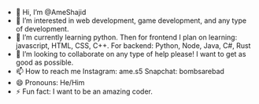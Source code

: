 - 👋 Hi, I’m @AmeShajid
- 👀 I’m interested in web development, game development, and any type of development. 
- 🌱 I’m currently learning python. Then for frontend I plan on learning: javascript, HTML, CSS, C++. For backend: Python, Node, Java, C#, Rust
- 💞️ I’m looking to collaborate on any type of help please! I want to get as good as possible.
- 📫 How to reach me Instagram: ame.s5 Snapchat: bombsarebad
- 😄 Pronouns: He/Him
- ⚡ Fun fact: I want to be an amazing coder.
